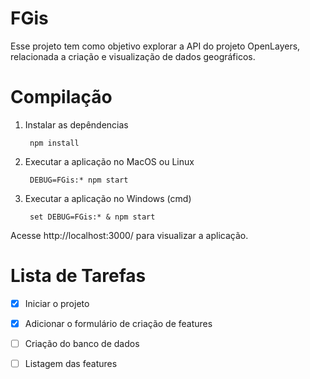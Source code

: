FGis
======

Esse projeto tem como objetivo explorar a API do projeto OpenLayers, relacionada a criação e visualização de 
dados geográficos.

Compilação
==========

1. Instalar as depêndencias 

        npm install

2. Executar a aplicação no MacOS ou Linux

        DEBUG=FGis:* npm start

3. Executar a aplicação no Windows (cmd)

        set DEBUG=FGis:* & npm start
        
Acesse  http://localhost:3000/ para visualizar a aplicação.

Lista de Tarefas
===========================================

- [x] Iniciar o projeto
- [x] Adicionar o formulário de criação de features
- [ ] Criação do banco de dados
- [ ] Listagem das features

